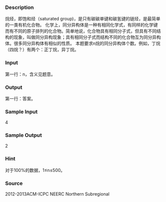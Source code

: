 
### Description

烷烃，即饱和烃（saturated group)，是只有碳碳单键和碳氢键的链烃，是最简单的一类有机化合物。
化学上，同分异构体是一种有相同化学式，有同样的化学键而有不同的原子排列的化合物。简单地说，化合物具有相同分子式，但具有不同结构的现象，叫做同分异构现象；具有相同分子式而结构不同的化合物互为同分异构体。很多同分异构体有相似的性质。
本题要求n烷的同分异构体个数。例如，丁烷（四烷？）有两个：正丁烷，异丁烷。




### Input
第一行：n，含义见题意。


### Output
第一行：答案。


### Sample Input
4
### Sample Output
2
### Hint
对于100%的数据，1≤n≤500。

### Source
2012-2013ACM-ICPC NEERC Northern Subregional